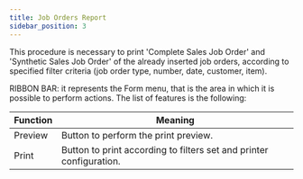 ```yaml
---
title: Job Orders Report
sidebar_position: 3
---
```


This procedure is necessary to print 'Complete Sales Job Order' and 'Synthetic Sales Job Order' of the already inserted job orders, according to specified filter criteria (job order type, number, date, customer, item).

RIBBON BAR: it represents the Form menu, that is the area in which it is possible to perform actions. The list of features is the following:



| Function | Meaning |
| --- | --- |
| Preview | Button to perform the print preview. |
| Print | Button to print according to filters set and printer configuration. |






